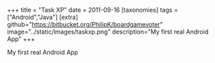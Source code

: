 +++
title = "Task XP"
date = 2011-09-16
[taxonomies]
tags = ["Android","Java"]
[extra]
github="https://bitbucket.org/PhilipK/boardgamevoter"
image="../static/images/taskxp.png"
description="My first real Android App"
+++

My first real Android App
